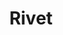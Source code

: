---
title: Rivet
description: "Rivet is a focused set of front end UI components, as well as a place for documenting good UX, accessibility, and design practices. It serves as a developer’s guide for when and how to use certain patterns and how to implement them in an accessible way."
heroImage: "http://www.fillmurray.com/g/600/400"
sections:
  -
    image: "../img/about-why-we-built.jpg"
    title: "Why did we build Rivet?"
    teaser: 'We recognized that the lack of standard design patterns in software development <a href="../blog/why-we-built-rivet/">led to disjointed user experiences</a>. A design system contains assets developers can use to create patterns across software titles. It also gathers input from designers and developers university-wide to solve problems and suggest solutions. Rivet’s single source of assets makes it easier to work on and maintain projects.'
    slug: "why-did-we-build-it"
  -
    title: "Who supports Rivet?"
    teaser: 'IU’s Digital Campus Design & Infrastructure group is home to Rivet’s support team. They’re working to respond and quickly adapt Rivet as the IT landscape evolves. The Rivet team knows developers need guidance and support, and they’re making sure to meet those needs.'
    slug: "who-supports-it"
    ctaText: "See our roadmap"
    ctaLink: "../roadmap"
    members:
      -
        name: "Jenn Mansell"
        title: "User Interface Designer"
        avatar: "../img/team/jenn-thumbnail.jpeg"
      -
        name: "Levi McGranahan"
        title: "Design System Lead"
        avatar: "../img/team/levi-thumbnail.jpeg"
      -
        name: "Scott Anthony Murray"
        title: "Developer Advocate"
        avatar: "../img/team/scott-thumbnail.jpeg"
---